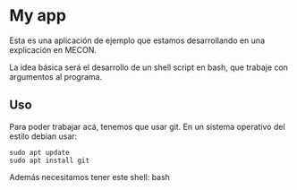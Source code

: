 # My app

Esta es una aplicación de ejemplo que estamos desarrollando en una explicación
en MECON.

La idea básica será el desarrollo de un shell script en bash, que trabaje con
argumentos al programa.

## Uso

Para poder trabajar acá, tenemos que usar git. En un sistema operativo del
estilo debian usar:

```
sudo apt update
sudo apt install git
```

Además necesitamos tener este shell: bash
